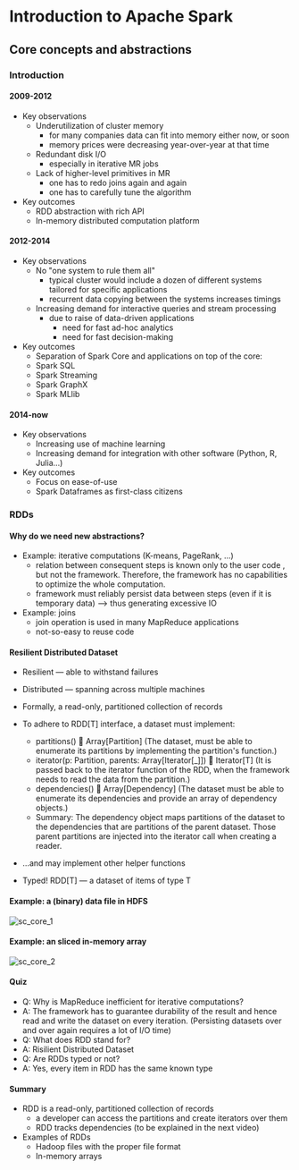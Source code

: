# Introduction to Apache Spark

## Core concepts and abstractions

### Introduction

#### 2009-2012

* Key observations
    * Underutilization of cluster memory
        * for many companies data can fit into memory either now, or soon
        * memory prices were decreasing year-over-year at that time
    * Redundant disk I/O
        * especially in iterative MR jobs
    * Lack of higher-level primitives in MR
        * one has to redo joins again and again
        * one has to carefully tune the algorithm
* Key outcomes
    * RDD abstraction with rich API
    * In-memory distributed computation platform
    
#### 2012-2014

* Key observations
    * No "one system to rule them all"
        * typical cluster would include a dozen of different systems
          tailored for specific applications
        * recurrent data copying between the systems increases timings
    * Increasing demand for interactive queries and stream processing
        * due to raise of data-driven applications
            * need for fast ad-hoc analytics
            * need for fast decision-making
* Key outcomes
    * Separation of Spark Core and applications on top of the core:
    * Spark SQL
    * Spark Streaming
    * Spark GraphX
    * Spark MLlib
    
#### 2014-now

* Key observations
    * Increasing use of machine learning
    * Increasing demand for integration with other software
      (Python, R, Julia…)
* Key outcomes
    * Focus on ease-of-use
    * Spark Dataframes as first-class citizens

### RDDs

#### Why do we need new abstractions?

* Example: iterative computations (K-means, PageRank, …)
    * relation between consequent steps
    is known only to the user code , but not the framework. Therefore, the framework has no capabilities to optimize the whole computation.
    * framework must reliably persist data between steps
    (even if it is temporary data) --> thus generating excessive IO
* Example: joins
    * join operation is used in many MapReduce applications
    * not-so-easy to reuse code
    
#### Resilient Distributed Dataset

* Resilient — able to withstand failures
* Distributed — spanning across multiple machines
* Formally, a read-only, partitioned collection of records

* To adhere to RDD[T] interface, a dataset must implement:
    * partitions()  Array[Partition] (The dataset, must be able to enumerate its partitions by implementing the partition's function.)
    * iterator(p: Partition, parents: Array[Iterator[_]])  Iterator[T] (It is passed back to the iterator function of the RDD, when the framework needs to read the data from the partition.)
    * dependencies()  Array[Dependency] (The dataset must be able to enumerate its dependencies and provide an array of dependency objects.)
    * Summary: The dependency object maps partitions of the dataset to the dependencies that are partitions of the parent dataset. Those parent partitions are injected into the iterator call when creating a reader. 
* …and may implement other helper functions

* Typed! RDD[T] — a dataset of items of type T

#### Example: a (binary) data file in HDFS

![sc_core_1](/Images/1_Big_Data_Essentials/Week_2/sc_core_1.png)

#### Example: an sliced in-memory array

![sc_core_2](/Images/1_Big_Data_Essentials/Week_2/sc_core_2.png)

#### Quiz

* Q: Why is MapReduce inefficient for iterative computations?
* A: The framework has to guarantee durability of the result and hence read and write the dataset on every iteration. (Persisting datasets over and over again requires a lot of I/O time)
* Q: What does RDD stand for?
* A: Risilient Distributed Dataset
* Q: Are RDDs typed or not?
* A: Yes, every item in RDD has the same known type

#### Summary

* RDD is a read-only, partitioned collection of records
    * a developer can access the partitions and create iterators over them
    * RDD tracks dependencies (to be explained in the next video)
* Examples of RDDs
    * Hadoop files with the proper file format
    * In-memory arrays
